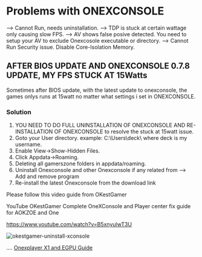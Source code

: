 # Problems with ONEXCONSOLE
--> Cannot Run, needs uninstallation.
--> TDP is stuck at certain wattage only causing slow FPS.
--> AV shows false posive detected. You need to setup your AV to exclude Onexcosole executable or directory.
--> Cannot Run Security issue. Disable Core-Isolation Memory.

## AFTER BIOS UPDATE AND ONEXCONSOLE 0.7.8 UPDATE, MY FPS STUCK AT 15Watts
Sometimes after BIOS update, with the latest update to onexconsole, the games onlys runs at 15watt no matter what settings i set in ONEXCONSOLE.
### Solution
1. YOU NEED TO DO FULL UNINSTALLATION OF ONEXCONSOLE AND RE-INSTALLATION OF ONEXCONSOLE to resolve the stuck at 15watt issue.
2. Goto your User directory. example: C:\Users\deck\ where deck is my username.
3. Enable View->Show-Hidden Files.
4. Click Appdata->Roaming.
5. Deleting all gamerszone folders in appdata/roaming.
6. Uninstall Onexconsole and other Onexconsole if any related from --> Add and remove program
7. Re-install the latest Onexconsole from the download link 

Please follow this video guide from OKestGamer

YouTube
OKestGamer
Complete OneXConsole and Player center fix guide for AOKZOE and One

https://www.youtube.com/watch?v=B5xnyulwT3U

![okestgamer-uninstall-xconsole](https://github.com/davidteosk/Onexplayer-X1-EGPU-Guide/assets/12351598/536ba20e-501f-4b26-aadd-e928d60a1b37)



....
[Onexplayer X1 and EGPU Guide](../main/README.md)
